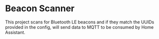 # Beacon Scanner

This project scans for Bluetooth LE beacons and if they match the UUIDs provided in the config, will send data to MQTT to be consumed by Home Assistant.